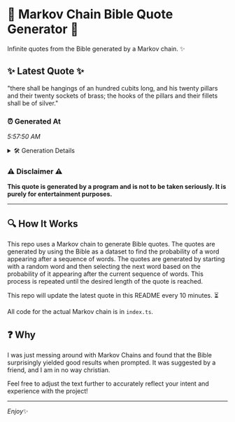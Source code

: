 # 📖 Markov Chain Bible Quote Generator 📖

Infinite quotes from the Bible generated by a Markov chain. ✨

## ✨ Latest Quote ✨
"there shall be hangings of an hundred cubits long, and his twenty pillars and their twenty sockets of brass; the hooks of the pillars and their fillets shall be of silver."

### ⏰ Generated At
*5:57:50 AM*

<details>
    <summary>🛠️ Generation Details</summary>
    <p>
        <strong>🌱 Seed:</strong> there<br>
        <strong>🔄 Iterations:</strong> 30<br>
        <strong>📜 Context History:</strong><br>[ there ]: shall<br>[ there, shall ]: be<br>[ there, shall, be ]: hangings<br>[ there, shall, be, hangings ]: of<br>[ there, shall, be, hangings, of ]: an<br>[ there, shall, be, hangings, of, an ]: hundred<br>[ shall, be, hangings, of, an, hundred ]: cubits<br>[ be, hangings, of, an, hundred, cubits ]: long,<br>[ hangings, of, an, hundred, cubits, long, ]: and<br>[ of, an, hundred, cubits, long,, and ]: his<br>[ an, hundred, cubits, long,, and, his ]: twenty<br>[ hundred, cubits, long,, and, his, twenty ]: pillars<br>[ cubits, long,, and, his, twenty, pillars ]: and<br>[ long,, and, his, twenty, pillars, and ]: their<br>[ and, his, twenty, pillars, and, their ]: twenty<br>[ his, twenty, pillars, and, their, twenty ]: sockets<br>[ twenty, pillars, and, their, twenty, sockets ]: of<br>[ pillars, and, their, twenty, sockets, of ]: brass;<br>[ and, their, twenty, sockets, of, brass; ]: the<br>[ their, twenty, sockets, of, brass;, the ]: hooks<br>[ twenty, sockets, of, brass;, the, hooks ]: of<br>[ sockets, of, brass;, the, hooks, of ]: the<br>[ of, brass;, the, hooks, of, the ]: pillars<br>[ brass;, the, hooks, of, the, pillars ]: and<br>[ the, hooks, of, the, pillars, and ]: their<br>[ hooks, of, the, pillars, and, their ]: fillets<br>[ of, the, pillars, and, their, fillets ]: shall<br>[ the, pillars, and, their, fillets, shall ]: be<br>[ pillars, and, their, fillets, shall, be ]: of<br>[ and, their, fillets, shall, be, of ]: silver.<br>
    </p>
</details>

### ⚠️ Disclaimer ⚠️
**This quote is generated by a program and is not to be taken seriously. It is purely for entertainment purposes.**

---

## 🔍 How It Works

This repo uses a Markov chain to generate Bible quotes. The quotes are generated by using the Bible as a dataset to find the probability of a word appearing after a sequence of words. The quotes are generated by starting with a random word and then selecting the next word based on the probability of it appearing after the current sequence of words. This process is repeated until the desired length of the quote is reached.

This repo will update the latest quote in this README every 10 minutes. ⏳

All code for the actual Markov chain is in `index.ts`.

## ❓ Why

I was just messing around with Markov Chains and found that the Bible surprisingly yielded good results when prompted. 
It was suggested by a friend, and I am in no way christian.

Feel free to adjust the text further to accurately reflect your intent and experience with the project!

---

*Enjoy*✨
